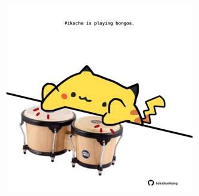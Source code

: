 <!-- built at 19/07/2023, 03:35:39 UTC -->
<p align="center">
  <img width="500" height="500" src="./ReadmeImage.svg">
</p>
